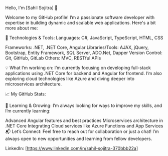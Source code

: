Hello, I'm [Sahil Sojitra] 👋 

Welcome to my GitHub profile! I’m a passionate software developer with expertise in building dynamic and scalable web applications. Here's a bit more about me:

🚀 Technologies & Tools: Languages: C#, JavaScript, TypeScript, HTML, CSS 

Frameworks: .NET, .NET Core, Angular Libraries/Tools: AJAX, jQuery, Bootstrap, Entity Framework, SQL Server, ADO.Net, Dapper 
Version Control: Git, GitHub, GitLab 
Others: MVC, RESTful APIs 

💡 What I’m working on: I’m currently focusing on developing full-stack applications using .NET Core for backend and Angular for frontend. 
I’m also exploring cloud technologies like Azure and diving deeper into microservices architecture.

📈 My GitHub Stats:

🌱 Learning & Growing: I’m always looking for ways to improve my skills, and I’m currently learning:

Advanced Angular features and best practices Microservices architecture in .NET Core Integrating Cloud services like Azure Functions and App Services 📬 
Let’s Connect: Feel free to reach out for collaboration or just a chat! I’m always open to new opportunities and learning from fellow developers.

LinkedIn: [https://www.linkedin.com/in/sahil-sojitra-370bbb22a]
